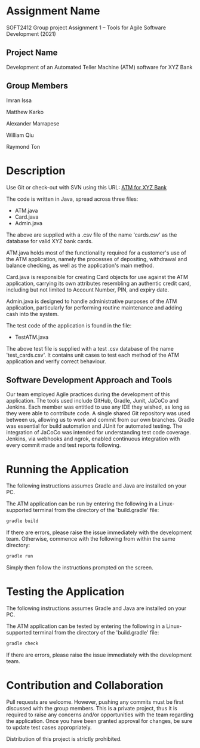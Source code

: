 # Assignment Name

SOFT2412 Group project Assignment 1 – Tools for Agile Software Development (2021)

## Project Name

Development of an Automated Teller Machine (ATM) software for XYZ Bank

## Group Members

Imran Issa

Matthew Karko

Alexander Marrapese

William Qiu

Raymond Ton

# Description

Use Git or check-out with SVN using this URL:
[ATM for XYZ Bank](https://github.sydney.edu.au/SOFT2412-2021S2/Assignment__1.git)

The code is written in Java, spread across three files:
 - ATM.java
 - Card.java
 - Admin.java

The above are supplied with a .csv file of the name 'cards.csv' as the database for valid XYZ bank cards. 

ATM.java holds most of the functionality required for a customer's use of the ATM application, namely the processes of depositing, withdrawal and balance checking, as well as the application's main method.

Card.java is responsible for creating Card objects for use against the ATM application, carrying its own attributes resembling an authentic credit card, including but not limited to Account Number, PIN, and expiry date.

Admin.java is designed to handle administrative purposes of the ATM application, particularly for performing routine maintenance and adding cash into the system.
 
The test code of the application is found in the file:
 - TestATM.java

The above test file is supplied with a test .csv database of the name 'test_cards.csv'. It contains unit cases to test each method of the ATM application and verify correct behaviour.

## Software Development Approach and Tools

Our team employed Agile practices during the development of this application. The tools used include GitHub, Gradle, Junit, JaCoCo and Jenkins. Each member was entitled to use any IDE they wished, as long as they were able to contribute code. A single shared Git repository was used between us, allowing us to work and commit from our own branches. Gradle was essential for build automation and JUnit for automated testing. The integration of JaCoCo was intended for understanding test code coverage. Jenkins, via webhooks and ngrok, enabled continuous integration with every commit made and test reports following. 

# Running the Application

The following instructions assumes Gradle and Java are installed on your PC.

The ATM application can be run by entering the following in a Linux-supported terminal from the directory of the 'build.gradle' file:

```bash
gradle build
```

If there are errors, please raise the issue immediately with the development team.
Otherwise, commence with the following from within the same directory:

```bash
gradle run
```

Simply then follow the instructions prompted on the screen.

# Testing the Application

The following instructions assumes Gradle and Java are installed on your PC.

The ATM application can be tested by entering the following in a Linux-supported terminal from the directory of the 'build.gradle' file:

```bash
gradle check
```

If there are errors, please raise the issue immediately with the development team.

# Contribution and Collaboration

Pull requests are welcome. However, pushing any commits must be first discussed with the group members. This is a private project, thus it is required to raise any concerns and/or opportunities with the team regarding the application. Once you have been granted approval for changes, be sure to update test cases appropriately.

Distribution of this project is strictly prohibited.
